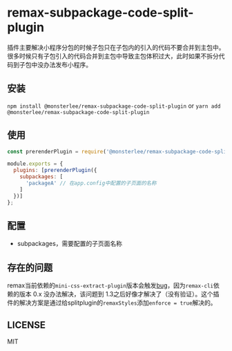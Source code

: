 # remax-subpackage-code-split-plugin

插件主要解决小程序分包的时候子包只在子包内的引入的代码不要合并到主包中。很多时候只有子包引入的代码合并到主包中导致主包体积过大，此时如果不拆分代码到子包中没办法发布小程序。

## 安装

`npm install @monsterlee/remax-subpackage-code-split-plugin` or `yarn add @monsterlee/remax-subpackage-code-split-plugin`

## 使用

```js
const prerenderPlugin = require('@monsterlee/remax-subpackage-code-split-plugin');

module.exports = {
  plugins: [prerenderPlugin({
    subpackages: [
      'packageA' // 在app.config中配置的子页面的名称
    ]
  })]
};
```

## 配置

- subpackages，需要配置的子页面名称

## 存在的问题

remax当前依赖的`mini-css-extract-plugin`版本会触发[bug](https://github.com/webpack-contrib/mini-css-extract-plugin/issues/341)，因为`remax-cli`依赖的版本 0.x 没办法解决，该问题到 1.3之后好像才解决了（没有验证）。这个插件的解决方案是通过给splitplugin的`remaxStyles`添加`enforce = true`解决的。

## LICENSE

MIT
